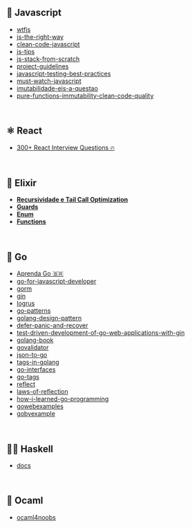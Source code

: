 ## 💛 Javascript
- [wtfjs](https://github.com/denysdovhan/wtfjs)
- [js-the-right-way](https://github.com/braziljs/js-the-right-way)
- [clean-code-javascript](https://github.com/ryanmcdermott/clean-code-javascript)
- [js-tips](https://github.com/loverajoel/jstips)
- [js-stack-from-scratch](https://github.com/verekia/js-stack-from-scratch)
- [project-guidelines](https://github.com/elsewhencode/project-guidelines)
- [javascript-testing-best-practices](https://github.com/goldbergyoni/javascript-testing-best-practices)
- [must-watch-javascript](https://github.com/AllThingsSmitty/must-watch-javascript)
- [imutabilidade-eis-a-questao](https://medium.com/opensanca/imutabilidade-eis-a-quest%C3%A3o-507fde8c6686)
- [pure-functions-immutability-clean-code-quality](https://blog.codecasts.com.br/pure-finctions-immutability-clean-code-quality-31825b0d7516)

<br/>

## ⚛ React
- [300+ React Interview Questions 🔥](https://dev.to/aviyel/300-react-interview-questions-4dag)

<br/>

## 🍹 Elixir 
- [**Recursividade e Tail Call Optimization**](https://www.notion.so/Recursividade-e-Tail-Call-Optimization-79f2a8103b174d6db58d8bea19546c0d)
- [**Guards**](https://hexdocs.pm/elixir/guards.html)
- [**Enum**](https://hexdocs.pm/elixir/1.12/Enum.html)
- [**Functions**](https://elixirschool.com/en/lessons/basics/functions/)

<br/>

## 🦔 Go 
- [Aprenda Go 🇧🇷](https://www.youtube.com/watch?v=WiGU_ZB-u0w&list=PLCKpcjBB_VlBsxJ9IseNxFllf-UFEXOdg&ab_channel=AprendaGo)
- [go-for-javascript-developer](https://github.com/pazams/go-for-javascript-developers)
- [gorm](https://github.com/jinzhu/gorm)
- [gin](https://github.com/gin-gonic/gin)
- [logrus](https://github.com/sirupsen/logrus)
- [go-patterns](https://github.com/tmrts/go-patterns)
- [golang-design-pattern](https://github.com/senghoo/golang-design-pattern)
- [defer-panic-and-recover](https://go.dev/blog/defer-panic-and-recover)
- [test-driven-development-of-go-web-applications-with-gin](https://semaphoreci.com/community/tutorials/test-driven-development-of-go-web-applications-with-gin)
- [golang-book](https://www.golang-book.com/books/intro/10)
- [govalidator](https://github.com/asaskevich/govalidator)
- [json-to-go](https://mholt.github.io/json-to-go/)
- [tags-in-golang](https://medium.com/golangspec/tags-in-golang-3e5db0b8ef3e)
- [go-interfaces](https://sweetohm.net/article/go-interfaces.en.html)
- [go-tags](https://flaviocopes.com/go-tags/)
- [reflect](https://pkg.go.dev/reflect)
- [laws-of-reflection](https://go.dev/blog/laws-of-reflection)
- [how-i-learned-go-programming](https://dev.to/codehakase/how-i-learned-go-programming)
- [gowebexamples](https://gowebexamples.com/)
- [gobyexample](https://gobyexample.com/)

<br/>

## 👨‍💻 Haskell 
- [docs](https://www.haskell.org/documentation/)

<br/>

## 🐫 Ocaml
- [ocaml4noobs](https://github.com/Camilotk/ocaml4noobs)
